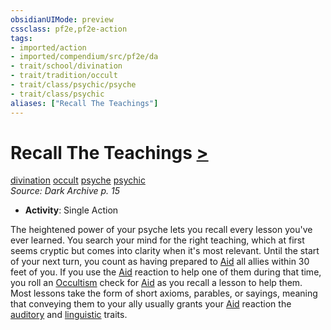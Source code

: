 ```yaml
---
obsidianUIMode: preview
cssclass: pf2e,pf2e-action
tags:
- imported/action
- imported/compendium/src/pf2e/da
- trait/school/divination
- trait/tradition/occult
- trait/class/psychic/psyche
- trait/class/psychic
aliases: ["Recall The Teachings"]
---
```

# Recall The Teachings [>](chapter-9-playing-the-game.md#Actions "Single Action")
[divination](divination.md)  [occult](occult.md)  [psyche](psyche-da.md)  [psychic](rules/traits/psychic-da.md)  
*Source: Dark Archive p. 15*  

- **Activity**: Single Action

The heightened power of your psyche lets you recall every lesson you've ever learned. You search your mind for the right teaching, which at first seems cryptic but comes into clarity when it's most relevant. Until the start of your next turn, you count as having prepared to [Aid](aid.md) all allies within 30 feet of you. If you use the [Aid](aid.md) reaction to help one of them during that time, you roll an [Occultism](../../compendium/skills.md#Occultism) check for [Aid](aid.md) as you recall a lesson to help them. Most lessons take the form of short axioms, parables, or sayings, meaning that conveying them to your ally usually grants your [Aid](aid.md) reaction the [auditory](auditory.md) and [linguistic](linguistic.md) traits.